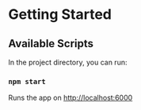# Getting Started

## Available Scripts

In the project directory, you can run:

### `npm start`

Runs the app on [http://localhost:6000](http://localhost:6000)
